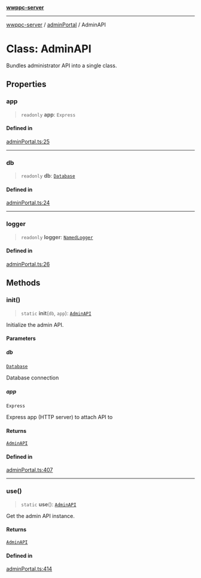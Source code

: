 [**wwppc-server**](../../README.md)

***

[wwppc-server](../../modules.md) / [adminPortal](../README.md) / AdminAPI

# Class: AdminAPI

Bundles administrator API into a single class.

## Properties

### app

> `readonly` **app**: `Express`

#### Defined in

[adminPortal.ts:25](https://github.com/WWPPC/WWPPC-server/blob/8fa1fab7588b7cc0d91c585786635fd288d3453c/src/adminPortal.ts#L25)

***

### db

> `readonly` **db**: [`Database`](../../database/classes/Database.md)

#### Defined in

[adminPortal.ts:24](https://github.com/WWPPC/WWPPC-server/blob/8fa1fab7588b7cc0d91c585786635fd288d3453c/src/adminPortal.ts#L24)

***

### logger

> `readonly` **logger**: [`NamedLogger`](../../log/classes/NamedLogger.md)

#### Defined in

[adminPortal.ts:26](https://github.com/WWPPC/WWPPC-server/blob/8fa1fab7588b7cc0d91c585786635fd288d3453c/src/adminPortal.ts#L26)

## Methods

### init()

> `static` **init**(`db`, `app`): [`AdminAPI`](AdminAPI.md)

Initialize the admin API.

#### Parameters

##### db

[`Database`](../../database/classes/Database.md)

Database connection

##### app

`Express`

Express app (HTTP server) to attach API to

#### Returns

[`AdminAPI`](AdminAPI.md)

#### Defined in

[adminPortal.ts:407](https://github.com/WWPPC/WWPPC-server/blob/8fa1fab7588b7cc0d91c585786635fd288d3453c/src/adminPortal.ts#L407)

***

### use()

> `static` **use**(): [`AdminAPI`](AdminAPI.md)

Get the admin API instance.

#### Returns

[`AdminAPI`](AdminAPI.md)

#### Defined in

[adminPortal.ts:414](https://github.com/WWPPC/WWPPC-server/blob/8fa1fab7588b7cc0d91c585786635fd288d3453c/src/adminPortal.ts#L414)
